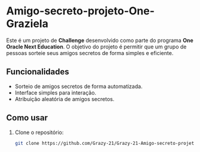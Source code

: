 # Amigo-secreto-projeto-One-Graziela

Este é um projeto de **Challenge** desenvolvido como parte do programa  **One Oracle Next Education**. O objetivo do projeto é permitir que um grupo de pessoas sorteie seus amigos secretos de forma simples e eficiente.

## Funcionalidades

- Sorteio de amigos secretos de forma automatizada.
- Interface simples para interação.
- Atribuição aleatória de amigos secretos.

## Como usar

1. Clone o repositório:
   ```bash
   git clone https://github.com/Grazy-21/Grazy-21-Amigo-secreto-projeto-One-Graziela.git




